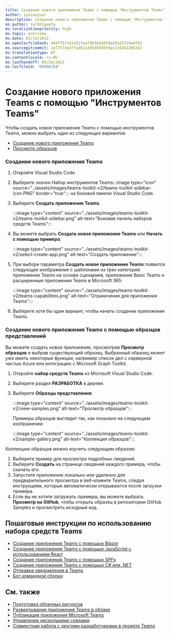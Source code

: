 ```yaml
---
title: Создание нового приложения Teams с помощью "Инструментов Teams"
author: zyxiaoyuer
description: Создание нового приложения Teams с помощью "Инструментов Teams"
ms.author: surbhigupta
ms.localizationpriority: high
ms.topic: overview
ms.date: 03/14/2022
ms.openlocfilehash: d44f757141d31faaf4639a58fbbd31e5729e6f02
ms.sourcegitcommit: 1e77573e47fad51a19545949fdac1241b13052e2
ms.translationtype: HT
ms.contentlocale: ru-RU
ms.lasthandoff: 05/24/2022
ms.locfileid: "65656154"
---
```

# <a name="create-a-new-teams-app-using-teams-toolkit"></a>Создание нового приложения Teams с помощью "Инструментов Teams"

Чтобы создать новое приложение Teams с помощью инструментов Teams, можно выбрать один из следующих вариантов:

* [Создание нового приложения Teams](create-new-project.md#create-a-new-teams-app)
* [Просмотр образцов](create-new-project.md#create-a-new-teams-app-using-view-samples)

### <a name="create-a-new-teams-app"></a>Создание нового приложения Teams

1. Откройте Visual Studio Code.
1. Выберите значок Набор инструментов Teams:::image type="icon" source="../assets/images/teams-toolkit-v2/teams-toolkit-sidebar-icon.PNG" border="true"::: на боковой панели Visual Studio Code.
1. Выберите **Создать приложение Teams**.

   :::image type="content" source="../assets/images/teams-toolkit-v2/teams-toolkit-sidebar.png" alt-text="Боковая панель наборов средств Teams":::

1. Вы можете выбрать **Создать новое приложение Teams** или **Начать с помощью примера**.
   
   :::image type="content" source="../assets/images/teams-toolkit-v2/select-create-app.png" alt-text="Создать приложение":::
   
1. При выборе параметра **Создать новое приложение Teams** появится следующее изображение с шаблонами из трех категорий: приложение Teams на основе сценариев, приложение Basic Teams и расширенные приложения Teams в Microsoft 365: 

   :::image type="content" source="../assets/images/teams-toolkit-v2/teams-capabilities.png" alt-text="Ограничения для приложения Teams":::

1. Выберите хотя бы один вариант, чтобы начать создание приложения Teams.


### <a name="create-a-new-teams-app-using-view-samples"></a>Создание нового приложения Teams с помощью образцов представлений

Вы можете создать новое приложение, просмотрев **Просмотр образцов** и выбрав существующий образец. Выбранный образец может уже иметь некоторые функции, например список дел с серверной частью Azure или интеграцию с Microsoft Graph Toolkit.

 1. Откройте **набор средств Teams** из Microsoft Visual Studio Code.
 1. Выберите раздел **РАЗРАБОТКА** в дереве.
 1. Выберите **Образцы представления**. 

    :::image type="content" source="../assets/images/teams-toolkit-v2/view-samples.png" alt-text="Просмотр образцов":::

    Примеры образцов выглядит так, как показано на следующем изображении:
   
    :::image type="content" source="../assets/images/teams-toolkit-v2/sample-gallery.png" alt-text="Коллекция образцов":::

  Коллекцию образцов можно изучить следующим образом:

  1. Выберите пример для просмотра подробных сведений.
  1. Выберите **Создать** на странице сведений каждого примера, чтобы скачать его. 
  1. Запустите приложение локально или удаленно для предварительного просмотра в веб-клиенте Teams, следуя инструкциям, которые автоматически открываются после загрузки примера.
  1. Если вы не хотите загружать примеры, вы можете выбрать **Просмотр на GitHub**, чтобы открыть образец в репозитории GitHub Samples и просмотреть исходный код.

## <a name="step-by-step-guides-using-teams-toolkit"></a>Пошаговые инструкции по использованию набора средств Teams

* [Создание приложения Teams с помощью Blazor](../sbs-gs-blazorupdate.yml)
* [Создание приложения Teams с помощью JavaScript с использованием React](../sbs-gs-javascript.yml)
* [Создание приложения Teams с помощью SPFx](../sbs-gs-spfx.yml)
* [Создание приложения Teams с помощью C# или .NET](../sbs-gs-csharp.yml)
* [Отправка уведомления в Teams](../sbs-gs-notificationbot.yml)
* [Бот командной сборки](../sbs-gs-commandbot.yml)

## <a name="see-also"></a>См. также

* [Подготовка облачных ресурсов](provision.md)
* [Развертывание приложения Teams в облаке](deploy.md)
* [Публикация приложения Microsoft Teams](../concepts/deploy-and-publish/appsource/publish.md)
* [Управление несколькими средами](TeamsFx-multi-env.md)
* [Совместная работа с другими разработчиками в проекте Teams](TeamsFx-collaboration.md)